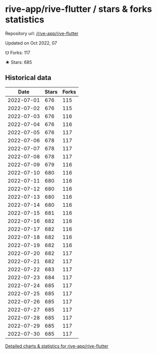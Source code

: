 # rive-app/rive-flutter / stars & forks statistics

Repository url: [/rive-app/rive-flutter](https://github.com/rive-app/rive-flutter)

Updated on Oct 2022, 07

☋ Forks: 117

★ Stars: 685

## Historical data
| Date | Stars | Forks |
|------|-------|-------|
| 2022-07-01 | 676 | 115 | 
| 2022-07-02 | 676 | 115 | 
| 2022-07-03 | 676 | 116 | 
| 2022-07-04 | 676 | 116 | 
| 2022-07-05 | 676 | 117 | 
| 2022-07-06 | 678 | 117 | 
| 2022-07-07 | 678 | 117 | 
| 2022-07-08 | 678 | 117 | 
| 2022-07-09 | 679 | 116 | 
| 2022-07-10 | 680 | 116 | 
| 2022-07-11 | 680 | 116 | 
| 2022-07-12 | 680 | 116 | 
| 2022-07-13 | 680 | 116 | 
| 2022-07-14 | 680 | 116 | 
| 2022-07-15 | 681 | 116 | 
| 2022-07-16 | 682 | 116 | 
| 2022-07-17 | 682 | 116 | 
| 2022-07-18 | 682 | 116 | 
| 2022-07-19 | 682 | 116 | 
| 2022-07-20 | 682 | 117 | 
| 2022-07-21 | 682 | 117 | 
| 2022-07-22 | 683 | 117 | 
| 2022-07-23 | 684 | 117 | 
| 2022-07-24 | 685 | 117 | 
| 2022-07-25 | 685 | 117 | 
| 2022-07-26 | 685 | 117 | 
| 2022-07-27 | 685 | 117 | 
| 2022-07-28 | 685 | 117 | 
| 2022-07-29 | 685 | 117 | 
| 2022-07-30 | 685 | 117 | 


[Detailed charts & statistics for rive-app/rive-flutter](https://reviewgithub.com/rep/rive-app/rive-flutter)
